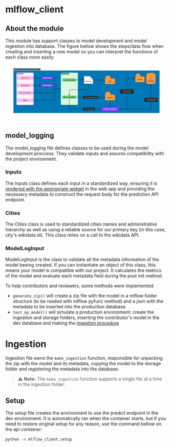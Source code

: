# mlflow_client

## About the module
This module has support classes to model development and model ingestion into database. The figure bellow shows the steps/data flow when creating and inserting a new model so you can interpret the functions of each class more easily.

![Model flow](./assets/model_flow.png)

## model_logging
The model_logging file defines classes to be used during the model development proccess. They validate inputs and assures compatibility with the project environment.

### Inputs
The Inputs class defines each input in a standardized way, ensuring it is [rendered with the appropriate widget](./app.md/#web-app) in the web app and providing the necessary metadata to construct the request body for the prediction API endpoint.

### Cities
The Cities class is used to standardized cities names and administrative hierarchy as well as using a reliable source for our primary key (in this case, city's wikidata id). This class relies on a call to the wikidata API.

### ModelLogInput
ModelLogInput is the class to validate all the metadata information of the model beeing created. If you can instantiate an object of this class, this means your model is compatible with our project. It calculates the metrics of the model and evaluate each metadata field during the post init method.

To help contributors and reviewers, some methods were implemented:
- `generate_zip()` will create a zip file with the model in a mlflow folder structure (to be readed with mlflow pyfunc method) and a json with the metadata to be inserted into the production database.
- `test_my_model()` will simulate a production environment: create the ingestion and storage folders, inserting the contributor's model in the dev database and making the [ingestion procedure](#ingestion)

# Ingestion
Ingestion file owns the `make_ingestion` function, responsible for unpacking the zip with the model and its metadata, copying the model to the storage folder and registering the metadata into the database.

> ⚠️ **Note:** The `make_ingestion` function supports a single file at a time in the ingestion folder.

## Setup
The setup file creates the environment to use the predict endpoint in the dev environment. It is automatically ran when the container starts, but if you need to restore original setup for any reason, use the command bellow on the api container:

```bash
python -m mlflow_client.setup
```